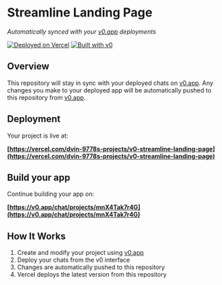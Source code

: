 # Streamline Landing Page

*Automatically synced with your [v0.app](https://v0.app) deployments*

[![Deployed on Vercel](https://img.shields.io/badge/Deployed%20on-Vercel-black?style=for-the-badge&logo=vercel)](https://vercel.com/dvin-9778s-projects/v0-streamline-landing-page)
[![Built with v0](https://img.shields.io/badge/Built%20with-v0.app-black?style=for-the-badge)](https://v0.app/chat/projects/mnX4Tak7r4G)

## Overview

This repository will stay in sync with your deployed chats on [v0.app](https://v0.app).
Any changes you make to your deployed app will be automatically pushed to this repository from [v0.app](https://v0.app).

## Deployment

Your project is live at:

**[https://vercel.com/dvin-9778s-projects/v0-streamline-landing-page](https://vercel.com/dvin-9778s-projects/v0-streamline-landing-page)**

## Build your app

Continue building your app on:

**[https://v0.app/chat/projects/mnX4Tak7r4G](https://v0.app/chat/projects/mnX4Tak7r4G)**

## How It Works

1. Create and modify your project using [v0.app](https://v0.app)
2. Deploy your chats from the v0 interface
3. Changes are automatically pushed to this repository
4. Vercel deploys the latest version from this repository